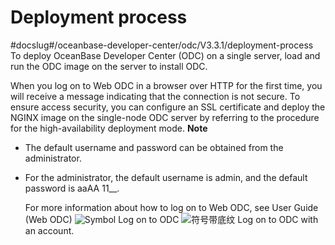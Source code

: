 Deployment process 
=======================================
#docslug#/oceanbase-developer-center/odc/V3.3.1/deployment-process
To deploy OceanBase Developer Center (ODC) on a single server, load and run the ODC image on the server to install ODC. 

When you log on to Web ODC in a browser over HTTP for the first time, you will receive a message indicating that the connection is not secure. To ensure access security, you can configure an SSL certificate and deploy the NGINX image on the single-node ODC server by referring to the procedure for the high-availability deployment mode. 
**Note**



* The default username and password can be obtained from the administrator.

  

* For the administrator, the default username is admin, and the default password is aaAA 11__.

  For more information about how to log on to Web ODC, see User Guide (Web ODC) ![Symbol](https://help-static-aliyun-doc.aliyuncs.com/assets/img/en-US/0723379361/p345262.jpg) Log on to ODC ![符号带底纹](https://help-static-aliyun-doc.aliyuncs.com/assets/img/en-US/0723379361/p371326.jpg) Log on to ODC with an account.
  



